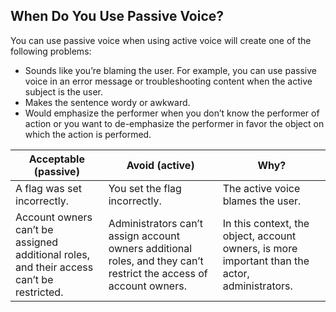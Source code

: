 ## When Do You Use Passive Voice?

You can use passive voice when using active voice will create one of the following problems:
- Sounds like you’re blaming the user. For example, you can use passive voice in an error message or troubleshooting content when the active subject is the user.
- Makes the sentence wordy or awkward.
- Would emphasize the performer when you don’t know the performer of action or you want to de-emphasize the performer in favor the object on which the action is performed.

| Acceptable (passive) | Avoid (active) | Why? |
| --- | --- | --- |
| A flag was set incorrectly. | You set the flag incorrectly. | The active voice blames the user. |
| Account owners can’t be assigned additional roles, and their access can’t be restricted. | Administrators can’t assign account owners additional roles, and they can’t restrict the access of account owners. | In this context, the object, account owners, is more important than the actor, administrators. |